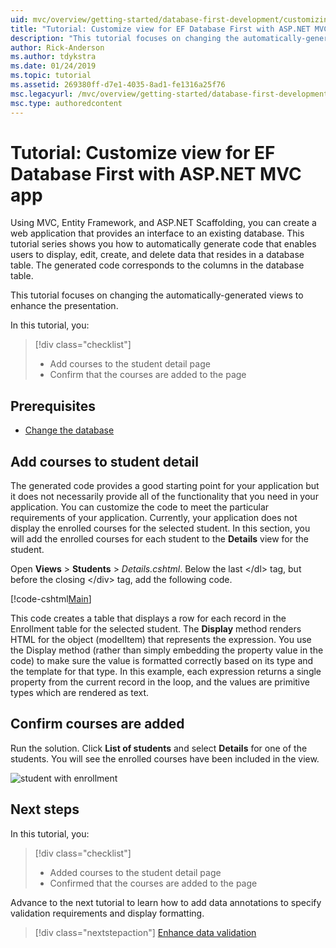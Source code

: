 ```yaml
---
uid: mvc/overview/getting-started/database-first-development/customizing-a-view
title: "Tutorial: Customize view for EF Database First with ASP.NET MVC app"
description: "This tutorial focuses on changing the automatically-generated views to enhance the presentation."
author: Rick-Anderson
ms.author: tdykstra
ms.date: 01/24/2019
ms.topic: tutorial
ms.assetid: 269380ff-d7e1-4035-8ad1-fe1316a25f76
msc.legacyurl: /mvc/overview/getting-started/database-first-development/customizing-a-view
msc.type: authoredcontent
---
```


# Tutorial: Customize view for EF Database First with ASP.NET MVC app

Using MVC, Entity Framework, and ASP.NET Scaffolding, you can create a web application that provides an interface to an existing database. This tutorial series shows you how to automatically generate code that enables users to display, edit, create, and delete data that resides in a database table. The generated code corresponds to the columns in the database table.

This tutorial focuses on changing the automatically-generated views to enhance the presentation.

In this tutorial, you:

> [!div class="checklist"]
> * Add courses to the student detail page
> * Confirm that the courses are added to the page

## Prerequisites

* [Change the database](changing-the-database.md)

## Add courses to student detail

The generated code provides a good starting point for your application but it does not necessarily provide all of the functionality that you need in your application. You can customize the code to meet the particular requirements of your application. Currently, your application does not display the enrolled courses for the selected student. In this section, you will add the enrolled courses for each student to the **Details** view for the student.

Open **Views** > **Students** > *Details.cshtml*. Below the last &lt;/dl&gt; tag, but before the closing &lt;/div&gt; tag, add the following code.

[!code-cshtml[Main](customizing-a-view/samples/sample1.cshtml)]

This code creates a table that displays a row for each record in the Enrollment table for the selected student. The **Display** method renders HTML for the object (modelItem) that represents the expression. You use the Display method (rather than simply embedding the property value in the code) to make sure the value is formatted correctly based on its type and the template for that type. In this example, each expression returns a single property from the current record in the loop, and the values are primitive types which are rendered as text.

## Confirm courses are added

Run the solution. Click **List of students** and select **Details** for one of the students. You will see the enrolled courses have been included in the view.

![student with enrollment](customizing-a-view/_static/image1.png)

## Next steps
In this tutorial, you:

> [!div class="checklist"]
> * Added courses to the student detail page
> * Confirmed that the courses are added to the page

Advance to the next tutorial to learn how to add data annotations to specify validation requirements and display formatting.
> [!div class="nextstepaction"]
> [Enhance data validation](enhancing-data-validation.md)

